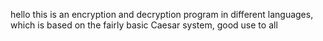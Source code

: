 hello this is an encryption and decryption program in different languages, which is based on the fairly basic Caesar system, good use to all
